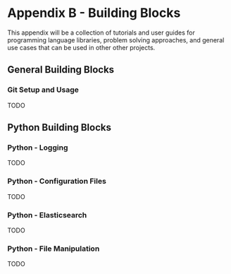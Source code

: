 # Appendix B - Building Blocks
This appendix will be a collection of tutorials and user guides for programming language libraries, problem solving approaches, and general use cases that can be used in other other projects.

## General Building Blocks

### Git Setup and Usage
TODO

## Python Building Blocks

### Python - Logging
TODO

### Python - Configuration Files
TODO

### Python - Elasticsearch
TODO

### Python - File Manipulation
TODO
